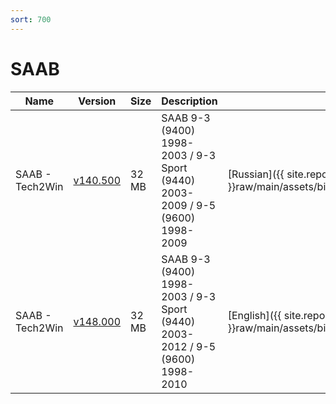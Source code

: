 ```yaml
---
sort: 700
---
```

# SAAB

| Name | Version | Size | Description | Languages | 
| --- | --- | --- | --- | --- | 
| SAAB - Tech2Win | [v140.500](tech2win_card_saab_v140.500_ru.png) | 32 MB | SAAB 9-3 (9400) 1998-2003 / 9-3 Sport (9440) 2003-2009 / 9-5 (9600) 1998-2009  | [Russian]({{ site.repo }}raw/main/assets/binfiles/tech2win_card_saab_v140.500_ru.zip) |
| SAAB - Tech2Win | [v148.000](tech2win_card_saab_v148.000_en.png) | 32 MB | SAAB 9-3 (9400) 1998-2003 / 9-3 Sport (9440) 2003-2012 / 9-5 (9600) 1998-2010 | [English]({{ site.repo }}raw/main/assets/binfiles/tech2win_card_saab_v148.000_en.zip) |

